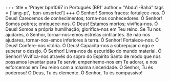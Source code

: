 +++
title = 'Prayer bpn1067 in Português (BR)'
author = "Abdu'l-Bahá"
tags = ['lang-pt', 'bpn-unsorted']
+++
Ó Senhor! Somos fracos: fortalece-nos. Ó Deus! Carecemos de conhecimentos; torna-nos conhecedores. Ó Senhor! Somos pobres; enriquece-nos. Ó Deus! Estamos mortos; vivifica-nos. Ó Deus! Somos a própria humilhação; glorifica-nos em Teu reino. Se Tu nos ajudares, ó Senhor, tornar-nos-emos estrelas cintilantes. Se não nos ajudares, tornar-nos-emos inferiores à terra. Ó Senhor! Fortalece-nos. Ó Deus! Confere-nos vitória. Ó Deus! Capacita-nos a sobrepujar o ego e superar o desejo. Ó Senhor! Livra-nos da escuridão do mundo material. Ó Senhor! Vivifica-nos através do sopro do Espírito Santo de modo que nos possamos levantar para Te servir, empenhemo-nos em Te adorar, e nos esforcemos em Teu reino com a máxima sinceridade. Ó Senhor, Tu és poderoso! Ó Deus, Tu és clemente. Ó Senhor, Tu és compassivo!
